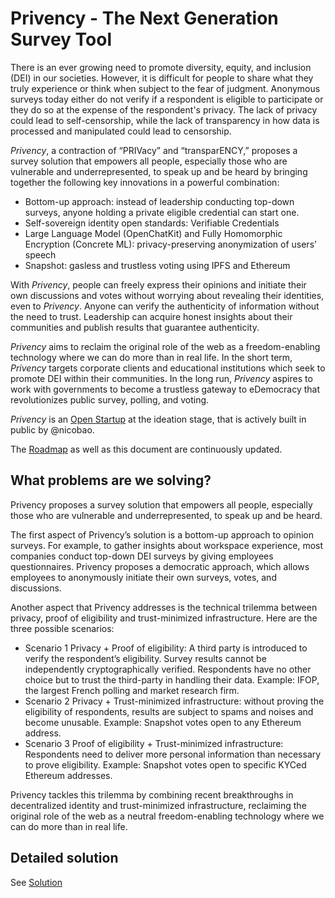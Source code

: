# Privency - The Next Generation Survey Tool

There is an ever growing need to promote diversity, equity, and inclusion (DEI) in our societies. However, it is difficult for people to share what they truly experience or think when subject to the fear of judgment. Anonymous surveys today either do not verify if a respondent is eligible to participate or they do so at the expense of the respondent's privacy. The lack of privacy could lead to self-censorship, while the lack of transparency in how data is processed and manipulated could lead to censorship.

_Privency_, a contraction of “PRIVacy” and “transparENCY,” proposes a survey solution that empowers all people, especially those who are vulnerable and underrepresented, to speak up and be heard by bringing together the following key innovations in a powerful combination:
- Bottom-up approach: instead of leadership conducting top-down surveys, anyone holding a private eligible credential can start one.
- Self-sovereign identity open standards: Verifiable Credentials
- Large Language Model (OpenChatKit) and Fully Homomorphic Encryption (Concrete ML): privacy-preserving anonymization of users’ speech
- Snapshot: gasless and trustless voting using IPFS and Ethereum

With _Privency_, people can freely express their opinions and initiate their own discussions and votes without worrying about revealing their identities, even to _Privency_. Anyone can verify the authenticity of information without the need to trust. Leadership can acquire honest insights about their communities and publish results that guarantee authenticity. 

_Privency_ aims to reclaim the original role of the web as a freedom-enabling technology where we can do more than in real life. In the short term, _Privency_ targets corporate clients and educational institutions which seek to promote DEI within their communities. In the long run, _Privency_ aspires to work with governments to become a trustless gateway to eDemocracy that revolutionizes public survey, polling, and voting.

_Privency_ is an [Open Startup](https://cal.com/blog/open-startup) at the ideation stage, that is actively built in public by @nicobao.

The [Roadmap](./ROADMAP.md) as well as this document are continuously updated.

## What problems are we solving?

Privency proposes a survey solution that empowers all people, especially those who are vulnerable and underrepresented, to speak up and be heard. 

The first aspect of Privency’s solution is a bottom-up approach to opinion surveys. For example, to gather insights about workspace experience, most companies conduct top-down DEI surveys by giving employees questionnaires. Privency proposes a democratic approach, which allows employees to anonymously initiate their own surveys, votes, and discussions.

Another aspect that Privency addresses is the technical trilemma between privacy, proof of eligibility and trust-minimized infrastructure. Here are the three possible scenarios:
- Scenario 1 Privacy + Proof of eligibility: A third party is introduced to verify the respondent’s eligibility. Survey results cannot be independently cryptographically verified. Respondents have no other choice but to trust the third-party in handling their data. Example: IFOP, the largest French polling and market research firm.
- Scenario 2 Privacy + Trust-minimized infrastructure: without proving the eligibility of respondents, results are subject to spams and noises and become unusable. Example: Snapshot votes open to any Ethereum address.
- Scenario 3 Proof of eligibility + Trust-minimized infrastructure: Respondents need to deliver more personal information than necessary to prove eligibility. Example: Snapshot votes open to specific KYCed Ethereum addresses.

Privency tackles this trilemma by combining recent breakthroughs in decentralized identity and trust-minimized infrastructure, reclaiming the original role of the web as a neutral freedom-enabling technology where we can do more than in real life.

## Detailed solution

See [Solution](./SOLUTION.md)
